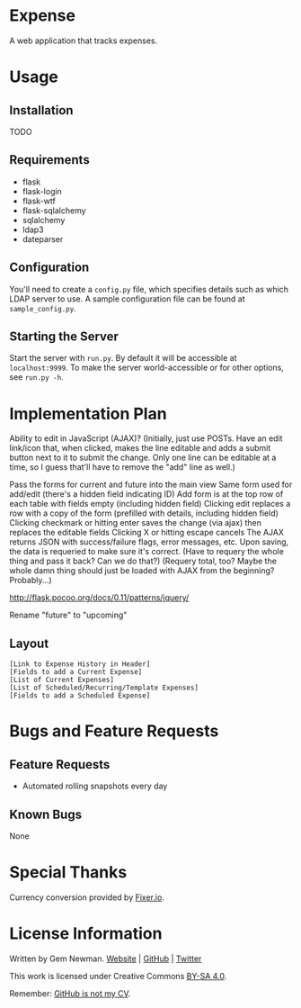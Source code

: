 Expense
=======

A web application that tracks expenses.

Usage
=====

Installation
------------

TODO

Requirements
------------

* flask
* flask-login
* flask-wtf
* flask-sqlalchemy
* sqlalchemy
* ldap3
* dateparser

Configuration
-------------

You'll need to create a `config.py` file, which specifies details such as which LDAP
server to use. A sample configuration file can be found at `sample_config.py`.

Starting the Server
-------------------

Start the server with `run.py`. By default it will be accessible at `localhost:9999`. To
make the server world-accessible or for other options, see `run.py -h`.

Implementation Plan
===================

Ability to edit in JavaScript (AJAX)? (Initially, just use POSTs. Have an edit link/icon
that, when clicked, makes the line editable and adds a submit button next to it to submit
the change. Only one line can be editable at a time, so I guess that'll have to remove the
"add" line as well.)

Pass the forms for current and future into the main view
Same form used for add/edit (there's a hidden field indicating ID)
Add form is at the top row of each table with fields empty (including hidden field)
Clicking edit replaces a row with a copy of the form (prefilled with details, including hidden field)
Clicking checkmark or hitting enter saves the change (via ajax) then replaces the editable fields
Clicking X or hitting escape cancels
The AJAX returns JSON with success/failure flags, error messages, etc.
Upon saving, the data is requeried to make sure it's correct. (Have to requery the whole thing and pass it back? Can we do that?)
(Requery total, too? Maybe the whole damn thing should just be loaded with AJAX from the beginning? Probably...)

http://flask.pocoo.org/docs/0.11/patterns/jquery/

Rename "future" to "upcoming"

Layout
------

```
[Link to Expense History in Header]
[Fields to add a Current Expense]
[List of Current Expenses]
[List of Scheduled/Recurring/Template Expenses]
[Fields to add a Scheduled Expense]
```

Bugs and Feature Requests
=========================

Feature Requests
----------------

* Automated rolling snapshots every day

Known Bugs
----------

None

Special Thanks
==============

Currency conversion provided by [Fixer.io](https://fixer.io).

License Information
===================

Written by Gem Newman. [Website](http://spurll.com) | [GitHub](https://github.com/spurll/) | [Twitter](https://twitter.com/spurll)

This work is licensed under Creative Commons [BY-SA 4.0](http://creativecommons.org/licenses/by-sa/4.0/).

Remember: [GitHub is not my CV](https://blog.jcoglan.com/2013/11/15/why-github-is-not-your-cv/).
